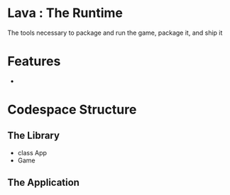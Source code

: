 # Lava : The Runtime
The tools necessary to package and run the game, package it, and ship it

# Features
- 

# Codespace Structure
## The Library
* class App
* Game

## The Application
